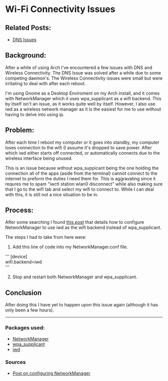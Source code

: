 # Wi-Fi Connectivity Issues

## Related Posts:

- [DNS Issues](DNS_Issues.md)

## Background:

After a while of using Arch I've encountered a few issues with DNS and Wireless Connectivity. The DNS Issue was solved after a while due to some competing daemon's. The Wireless Connectivity issues were small but were irritating to deal with after each reboot. 

I'm using Gnome as a Desktop Enviroment on my Arch install, and it comes with NetworkManager which it uses wpa_supplicant as a wifi backend. This by itself isn't an issue, as it works quite well by itself. However, I also use iwd as a wireless network manager as it is the easiest for me to use without having to delve into using ip.



## Problem:

After each time I reboot my computer or it goes into standby, my computer loses connection to the wifi (I assume it's dropped to save power. After which iwd either starts off connected, or automatically connects due to the wireless interface being unused.
	
This is an issue because without wpa_suppicant being the one holding the connection all of the apps (aside from the terminal) cannot connect to the internet to preform the duties I need them for. This is aggravating since it requres me to spam "iwctl station wlan0 disconnect" while also making sure that I go to the wifi tab and select my wifi to connect to. While I can deal with this, it is still not a nice situation to be in.
	
	
## Process:

After some searching I found [this post][Post] that details how to configure NetworkManager to use iwd as the wifi backend instead of wpa_supplicant.
	
The steps I had to take from here were:

1. Add this line of code into my NetworkManager.conf file.

'''
[device]  
wifi.backend=iwd  
'''

2. Stop and restart both NetworkManager and wpa_supplicant.


## Conclusion

After doing this I have yet to happen upon this issue again (although it has only been a few hours). 

-----

### Packages used:  

- [NetworkManager](https://wiki.archlinux.org/index.php/NetworkManager)
- [wpa_supplicant](https://wiki.archlinux.org/index.php/wpa_supplicant)
- [iwd](https://wiki.archlinux.org/index.php/Iwd)


### Sources

- [Post on configuring NetworkManager][Post]  

[Post]: (https://wiki.debian.org/NetworkManager/iwd)
